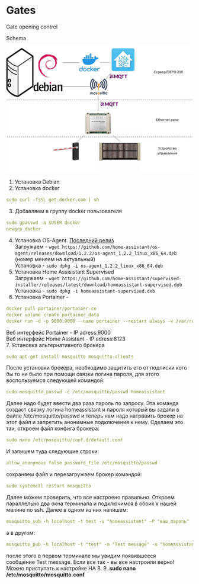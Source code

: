 # Gates

Gate opening control

Schema

![Схема организации связи](https://github.com/teter08/Gates/blob/b727f3e660d7c0b8d49f36ed34c43dde3e6753d6/scheme1.jpg)

1. Установка Debian
2. Установка docker 
```yaml
sudo curl -fsSL get.docker.com | sh
```
3. Добавляем в группу docker пользователя
```yaml
sudo gpasswd -a $USER docker
newgrp docker
```
4. Установка OS-Agent. [Последний релиз](https://github.com/home-assistant/os-agent/releases/latest)    
Загружаем - `wget https://github.com/home-assistant/os-agent/releases/download/1.2.2/os-agent_1.2.2_linux_x86_64.deb` (номер меняем на актуальный)    
Установка - `sudo dpkg -i os-agent_1.2.2_linux_x86_64.deb`    
5. Установка Home Assisistant Supervised    
Загружаем - `wget https://github.com/home-assistant/supervised-installer/releases/latest/download/homeassistant-supervised.deb`    
Установка - `sudo dpkg -i homeassistant-supervised.deb`    
6. Установка Portainer - 
```yaml
docker pull portainer/portainer-ce
docker volume create portainer_data
docker run -d -p 9000:9000 --name portainer --restart always -v /var/run/docker.sock:/var/run/docker.sock -v portainer_data:/data portainer/portainer-ce
```
Веб интерфейс Portainer - IP adress:9000    
Веб интерфейс Home Assistant - IP adress:8123    
7. Установка альтернативного брокера
```yaml
sudo apt-get install mosquitto mosquitto-clients
```
После установки брокера, необходимо защитить его от подписки кого бы то ни было при помощи связки логина пароля, для этого воспользуемся следующей командой:
```yaml
sudo mosquitto_passwd -c /etc/mosquitto/passwd homeassistant
```
Далее надо будет ввести два раза пароль по запросу. Эта команда создаст связку логина homeassistant и пароля который вы задали в файле /etc/mosquitto/passwd и теперь нам надо натравить брокер на этот файл и запретить анонимные подключения к нему. Сделаем это так, откроем файл конфига брокера:
```yaml
sudo nano /etc/mosquitto/conf.d/default.conf
```
И запишем туда следующие строки:
```yaml
allow_anonymous false password_file /etc/mosquitto/passwd
```
сохраняем файл и перезагружаем брокер командой:
```yaml
sudo systemctl restart mosquitto
```
Далее можем проверить, что все настроено правильно. Откроем параллельно два окна терминала и подключимся в обоих к нашей малине по ssh. Далее в одном из них напишем: 
```yaml
mosquitto_sub -h localhost -t test -u "homeassistant" -P "ваш_пароль"
```
а в другом:
```yaml
mosquitto_pub -h localhost -t "test" -m "Test message" -u "homeassistant" -P "ваш_пароль"
```
после этого в первом терминале мы увидим появившееся сообщение Test message. Если все так - вы все настроили верно! Можно приступать к настройке HA
8. 
9. **sudo nano /etc/mosquitto/mosquitto.conf**
